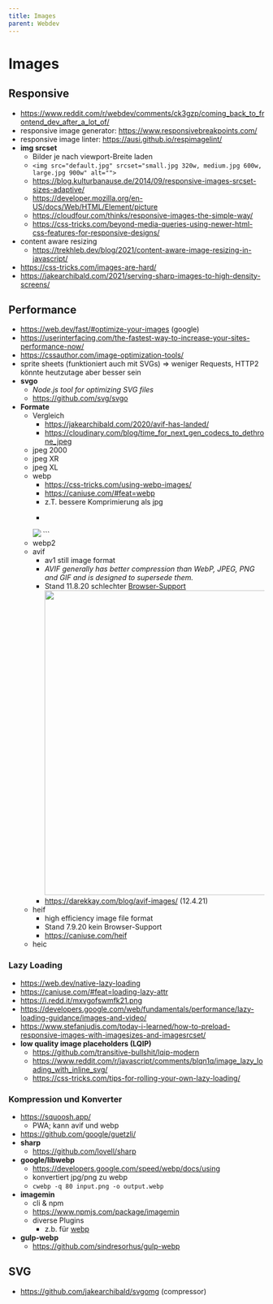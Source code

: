 ```yaml
---
title: Images
parent: Webdev
---
```


# Images

## Responsive
- <https://www.reddit.com/r/webdev/comments/ck3gzp/coming_back_to_frontend_dev_after_a_lot_of/>
- responsive image generator: <https://www.responsivebreakpoints.com/>
- responsive image linter: <https://ausi.github.io/respimagelint/>
- **img srcset**
  - Bilder je nach viewport-Breite laden
  - `<img src="default.jpg" srcset="small.jpg 320w, medium.jpg 600w, large.jpg 900w" alt="">`
  - <https://blog.kulturbanause.de/2014/09/responsive-images-srcset-sizes-adaptive/>
  - <https://developer.mozilla.org/en-US/docs/Web/HTML/Element/picture>
  - <https://cloudfour.com/thinks/responsive-images-the-simple-way/>
  - <https://css-tricks.com/beyond-media-queries-using-newer-html-css-features-for-responsive-designs/>
- content aware resizing
  - <https://trekhleb.dev/blog/2021/content-aware-image-resizing-in-javascript/>
- <https://css-tricks.com/images-are-hard/>
- <https://jakearchibald.com/2021/serving-sharp-images-to-high-density-screens/>


## Performance
- <https://web.dev/fast/#optimize-your-images> (google)
- <https://userinterfacing.com/the-fastest-way-to-increase-your-sites-performance-now/>
- <https://cssauthor.com/image-optimization-tools/>
- sprite sheets (funktioniert auch mit SVGs) => weniger Requests, HTTP2 könnte heutzutage aber besser sein
- **svgo**
  - *Node.js tool for optimizing SVG files*
  - <https://github.com/svg/svgo>
- **Formate**
  - Vergleich
    - <https://jakearchibald.com/2020/avif-has-landed/>
    - <https://cloudinary.com/blog/time_for_next_gen_codecs_to_dethrone_jpeg>
  - jpeg 2000
  - jpeg XR
  - jpeg XL
  - webp
    - <https://css-tricks.com/using-webp-images/>
    - <https://caniuse.com/#feat=webp>
    - z.T. bessere Komprimierung als jpg
    - ```html
    <picture>
      <source srcset="image.webp" type="image/webp"/>
      <img src="image.jpg" type="image/jpeg"/> <!-- fallback for older browsers -->
    </picture>
    ```
  - webp2
  - avif
    - av1 still image format
    - *AVIF generally has better compression than WebP, JPEG, PNG and GIF and is designed to supersede them.*
    - Stand 11.8.20 schlechter [Browser-Support](https://caniuse.com/#feat=avif)
      <img src="https://caniuse.bitsofco.de/image/avif.jpg" width="600" loading="lazy"/>
    - <https://darekkay.com/blog/avif-images/> (12.4.21)
  - heif
    - high efficiency image file format
    - Stand 7.9.20 kein Browser-Support
    - <https://caniuse.com/heif>
  - heic

### Lazy Loading
- <https://web.dev/native-lazy-loading>
- <https://caniuse.com/#feat=loading-lazy-attr>
- <https://i.redd.it/mxvgofswmfk21.png>
- <https://developers.google.com/web/fundamentals/performance/lazy-loading-guidance/images-and-video/>
- <https://www.stefanjudis.com/today-i-learned/how-to-preload-responsive-images-with-imagesizes-and-imagesrcset/>
- **low quality image placeholders (LQIP)**
  - <https://github.com/transitive-bullshit/lqip-modern>
  - <https://www.reddit.com/r/javascript/comments/blqn1q/image_lazy_loading_with_inline_svg/>
  - <https://css-tricks.com/tips-for-rolling-your-own-lazy-loading/>

### Kompression und Konverter
- <https://squoosh.app/>
  - PWA; kann avif und webp
- <https://github.com/google/guetzli/>
- **sharp**
  - <https://github.com/lovell/sharp>
- **google/libwebp**
  - <https://developers.google.com/speed/webp/docs/using>
  - konvertiert jpg/png zu webp
  - `cwebp -q 80 input.png -o output.webp`
- **imagemin**
  - cli & npm
  - <https://www.npmjs.com/package/imagemin>
  - diverse Plugins
    - z.b. für [webp](https://www.npmjs.com/package/imagemin-webp)
- **gulp-webp**
  - <https://github.com/sindresorhus/gulp-webp>


## SVG
- <https://github.com/jakearchibald/svgomg> (compressor)
